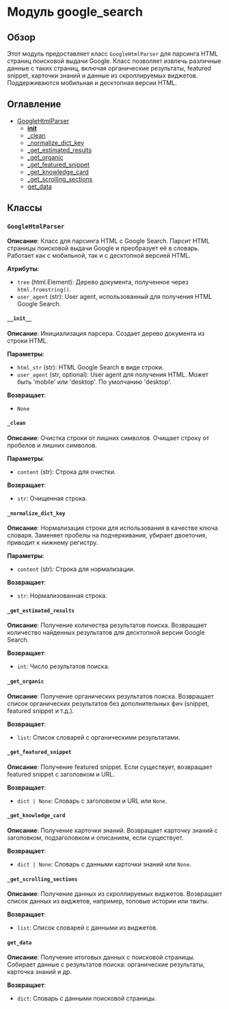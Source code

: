 # Модуль google_search

## Обзор

Этот модуль предоставляет класс `GoogleHtmlParser` для парсинга HTML страниц поисковой выдачи Google.  Класс позволяет извлечь различные данные с таких страниц, включая органические результаты, featured snippet, карточки знаний и данные из скроллируемых виджетов.  Поддерживаются мобильная и десктопная версии HTML.

## Оглавление

* [GoogleHtmlParser](#googlehtmlparser)
    * [__init__](#init)
    * [_clean](#clean)
    * [_normalize_dict_key](#normalize_dict_key)
    * [_get_estimated_results](#get_estimated_results)
    * [_get_organic](#get_organic)
    * [_get_featured_snippet](#get_featured_snippet)
    * [_get_knowledge_card](#get_knowledge_card)
    * [_get_scrolling_sections](#get_scrolling_sections)
    * [get_data](#get_data)


## Классы

### `GoogleHtmlParser`

**Описание**: Класс для парсинга HTML с Google Search. Парсит HTML страницы поисковой выдачи Google и преобразует её в словарь. Работает как с мобильной, так и с десктопной версией HTML.

**Атрибуты**:
- `tree` (html.Element): Дерево документа, полученное через `html.fromstring()`.
- `user_agent` (str): User agent, использованный для получения HTML Google Search.

#### `__init__`

**Описание**: Инициализация парсера. Создает дерево документа из строки HTML.

**Параметры**:
- `html_str` (str): HTML Google Search в виде строки.
- `user_agent` (str, optional): User agent для получения HTML. Может быть 'mobile' или 'desktop'. По умолчанию 'desktop'.

**Возвращает**:
- `None`

#### `_clean`

**Описание**: Очистка строки от лишних символов. Очищает строку от пробелов и лишних символов.

**Параметры**:
- `content` (str): Строка для очистки.

**Возвращает**:
- `str`: Очищенная строка.

#### `_normalize_dict_key`

**Описание**: Нормализация строки для использования в качестве ключа словаря. Заменяет пробелы на подчеркивания, убирает двоеточия, приводит к нижнему регистру.

**Параметры**:
- `content` (str): Строка для нормализации.

**Возвращает**:
- `str`: Нормализованная строка.

#### `_get_estimated_results`

**Описание**: Получение количества результатов поиска. Возвращает количество найденных результатов для десктопной версии Google Search.

**Возвращает**:
- `int`: Число результатов поиска.


#### `_get_organic`

**Описание**: Получение органических результатов поиска. Возвращает список органических результатов без дополнительных фич (snippet, featured snippet и т.д.).

**Возвращает**:
- `list`: Список словарей с органическими результатами.


#### `_get_featured_snippet`

**Описание**: Получение featured snippet. Если существует, возвращает featured snippet с заголовком и URL.

**Возвращает**:
- `dict | None`: Словарь с заголовком и URL или `None`.


#### `_get_knowledge_card`

**Описание**: Получение карточки знаний. Возвращает карточку знаний с заголовком, подзаголовком и описанием, если существует.

**Возвращает**:
- `dict | None`: Словарь с данными карточки знаний или `None`.


#### `_get_scrolling_sections`

**Описание**: Получение данных из скроллируемых виджетов. Возвращает список данных из виджетов, например, топовые истории или твиты.

**Возвращает**:
- `list`: Список словарей с данными из виджетов.


#### `get_data`

**Описание**: Получение итоговых данных с поисковой страницы. Собирает данные с результатов поиска: органические результаты, карточка знаний и др.

**Возвращает**:
- `dict`: Словарь с данными поисковой страницы.